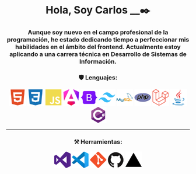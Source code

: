 <div id="header" align="center">
  <h1>Hola, Soy Carlos __✒️</h1>
  <h3>Aunque soy nuevo en el campo profesional de la programación, he estado dedicando tiempo a perfeccionar mis habilidades en el ámbito del frontend. Actualmente estoy aplicando a una carrera técnica en Desarrollo de Sistemas de Información.</h3>
</div>
<div  align="center">
  <h3>🛡️ Lenguajes:</h3>
      <img src="https://github.com/devicons/devicon/blob/master/icons/html5/html5-plain.svg" title="HTML5" alt="HTML5" width="45" height="45">
      <img src="https://github.com/devicons/devicon/blob/master/icons/css3/css3-plain.svg" title="CSS3" alt="CSS3" width="45" height="45">
      <img src="https://github.com/devicons/devicon/blob/master/icons/javascript/javascript-plain.svg" title="JavaScript" alt="JavaScript" width="45" height="45">
      <img src="https://github.com/devicons/devicon/blob/master/icons/angular/angular-original.svg" title="Angular" alt="Angular" width="45" height="45">
      <img src="https://github.com/devicons/devicon/blob/master/icons/bootstrap/bootstrap-original.svg" title="Bootstrap" alt="Bootstrap" width="45" height="45">
      <img src="https://github.com/devicons/devicon/blob/master/icons/tailwindcss/tailwindcss-original.svg" title="Tailwind" alt="Tailwind" width="45" height="45">
      <img src="https://github.com/devicons/devicon/blob/master/icons/mysql/mysql-original-wordmark.svg" title="Mysql" alt="Mysql" width="45" height="45">
      <img src="https://github.com/devicons/devicon/blob/master/icons/php/php-original.svg" title="PHP" alt="PHP" width="45" height="45">
      <img src="https://github.com/devicons/devicon/blob/master/icons/laravel/laravel-original.svg" title="Laravel" alt="Laravel" width="45" height="45">
      <img src="https://github.com/devicons/devicon/blob/master/icons/java/java-original.svg" title="Java" alt="Java" width="45" height="45">
      <img src="https://github.com/devicons/devicon/blob/master/icons/csharp/csharp-original.svg" title="C#" alt="Csharp" width="45" height="45">
  <hr>
  <h3>⚒ Herramientas:</h3>
  <img src="https://github.com/devicons/devicon/blob/master/icons/visualstudio/visualstudio-plain.svg" title="VisualStudio" alt="VisualStudio" width="45" height="45">
  <img src="https://github.com/devicons/devicon/blob/master/icons/vscode/vscode-original.svg" title="VSCode" alt="VSCode" width="45" height="45">
  <img src="https://github.com/devicons/devicon/blob/master/icons/git/git-original.svg" title="git" alt="Git" width="45" height="45">
  <img src="https://github.com/devicons/devicon/blob/master/icons/github/github-original.svg" title="Github" alt="github" width="45" height="45">
  <img src="https://github.com/devicons/devicon/blob/master/icons/vercel/vercel-original.svg" title="Vercel" alt="vercel" width="45" height="45"">

  
  
</div>
